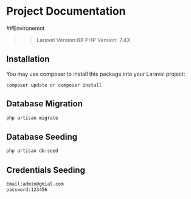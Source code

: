# Project Documentation

##Environemnt
>>Laravel Version:8X
>>PHP Version: 7.4X

## Installation

You may use composer to install this package into your Laravel project:

``` 
composer update or composer install
```



## Database Migration

```bash
php artisan migrate 
```
## Database Seeding

```bash
php artisan db:seed 
```
## Credentials Seeding

```bash
Email:admin@gmial.com
password:123456
```
